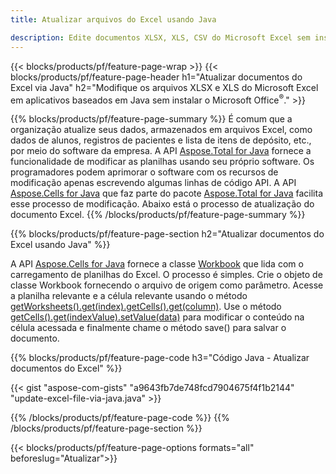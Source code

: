 ```yaml
---
title: Atualizar arquivos do Excel usando Java 

description: Edite documentos XLSX, XLS, CSV do Microsoft Excel sem instalar o Microsoft Office em aplicativos baseados em Java.
---
```


{{< blocks/products/pf/feature-page-wrap >}}
{{< blocks/products/pf/feature-page-header h1="Atualizar documentos do Excel via Java" h2="Modifique os arquivos XLSX e XLS do Microsoft Excel em aplicativos baseados em Java sem instalar o Microsoft Office<sup>&reg;</sup>." >}}

{{% blocks/products/pf/feature-page-summary %}}
É comum que a organização atualize seus dados, armazenados em arquivos Excel, como dados de alunos, registros de pacientes e lista de itens de depósito, etc., por meio do software da empresa. A API [Aspose.Total for Java](https://products.aspose.com/total/java/) fornece a funcionalidade de modificar as planilhas usando seu próprio software. Os programadores podem aprimorar o software com os recursos de modificação apenas escrevendo algumas linhas de código API. A API [Aspose.Cells for Java](https://products.aspose.com/cells/java/) que faz parte do pacote [Aspose.Total for Java](https://products.aspose.com/total/java/) facilita esse processo de modificação. Abaixo está o processo de atualização do documento Excel.
{{% /blocks/products/pf/feature-page-summary  %}}

{{% blocks/products/pf/feature-page-section  h2="Atualizar documentos do Excel usando Java" %}}

A API [Aspose.Cells for Java](https://products.aspose.com/cells/java/) fornece a classe [Workbook](https://reference.aspose.com/cells/java/com.aspose.cells/Workbook) que lida com o carregamento de planilhas do Excel. O processo é simples. Crie o objeto de classe Workbook fornecendo o arquivo de origem como parâmetro. Acesse a planilha relevante e a célula relevante usando o método [getWorksheets().get(index).getCells().get(column)](https://reference.aspose.com/cells/java/com.aspose.cells/cells#Item%20(int)). Use o método [getCells().get(indexValue).setValue(data)](https://reference.aspose.com/cells/java/com.aspose.cells/cell#Value) para modificar o conteúdo na célula acessada e finalmente chame o método save() para salvar o documento.

{{% blocks/products/pf/feature-page-code h3="Código Java - Atualizar documentos do Excel" %}}

{{< gist "aspose-com-gists" "a9643fb7de748fcd7904675f4f1b2144" "update-excel-file-via-java.java" >}}

{{% /blocks/products/pf/feature-page-code  %}}
{{% /blocks/products/pf/feature-page-section %}}

{{< blocks/products/pf/feature-page-options formats="all" beforeslug="Atualizar">}}